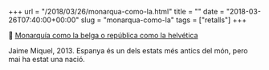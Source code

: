 +++
url = "/2018/03/26/monarqua-como-la.html"
title = ""
date = "2018-03-26T07:40:00+00:00"
slug = "monarqua-como-la"
tags = ["retalls"]
+++

📎 [Monarquía como la belga o república como la helvética](https://www.lavozdegalicia.es/amp/noticia/opinion/2013/04/02/monarquia-belga-republica-helvetica/0003_201304G2P15995.htm)

Jaime Miquel, 2013. Espanya és un dels estats més antics del món, pero mai ha estat una nació.